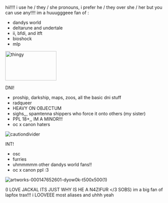 hii!!!! i use he / they / she pronouns, i prefer he / they over she / her but you can use any!!!!
im a huuugggeee fan of :
- dandys world
- deltarune and undertale
- ii, bfdi, and itft
- bioshock
- mlp
<img width="162" height="93" alt="thingy" src="https://github.com/user-attachments/assets/7b283f6c-1b8f-4ba1-ba31-b0b38260edae" />

  DNI!
- proship, darkship, maps, zoos, all the basic dni stuff
- radqueer
- HEAVY ON OBJECTUM
- sighs,,, spamtenna shippers who force it onto others (my sister)
- PPL 18+,, IM A MINOR!!!
- oc x canon haters
 
![cautiondivider](https://github.com/user-attachments/assets/ef9d7c8e-885e-4b50-877c-60cdb5baf294)

INT!
- osc
- furries
- uhmmmmm other dandys world fans!!
- oc x canon ppl :3

![artworks-000147652601-dyow0k-t500x500(1)](https://github.com/user-attachments/assets/3940bc7d-3639-450a-a1e1-09ca69648e49)


(I LOVE JACKAL ITS JUST WHY IS HE A N4ZIFUR </3 SOBS)
im a big fan of lapfox trax!!! i LOOVEEE most aliases and uhhh yeah
